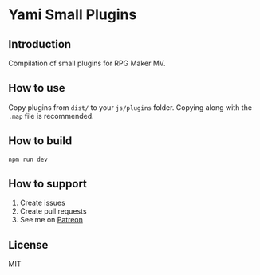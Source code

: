 # Yami Small Plugins

## Introduction
Compilation of small plugins for RPG Maker MV.

## How to use
Copy plugins from `dist/` to your `js/plugins` folder. Copying along with the `.map` file is recommended.

## How to build
`npm run dev`

## How to support
1. Create issues
2. Create pull requests
3. See me on [Patreon](https://www.patreon.com/DrYami)

## License
MIT